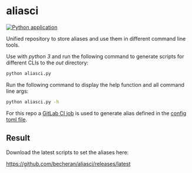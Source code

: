 # aliasci

[![Python application](https://github.com/becheran/aliasci/actions/workflows/app.yml/badge.svg)](https://github.com/becheran/aliasci/actions/workflows/app.yml)

Unified repository to store aliases and use them in different command line tools.

Use with *python 3* and run the following command to generate scripts for different CLIs to the *out* directory:

``` sh
python aliasci.py
```

Run the following command to display the help function and all command line args:

``` sh
python aliasci.py -h
```

For this repo a [GitLab CI job](https://gitlab.com/becheran/aliasci_ci) is used to generate alias defined in the [config toml file](./aliases.toml).

## Result

Download the latest scripts to set the aliases here:

<https://github.com/becheran/aliasci/releases/latest>
